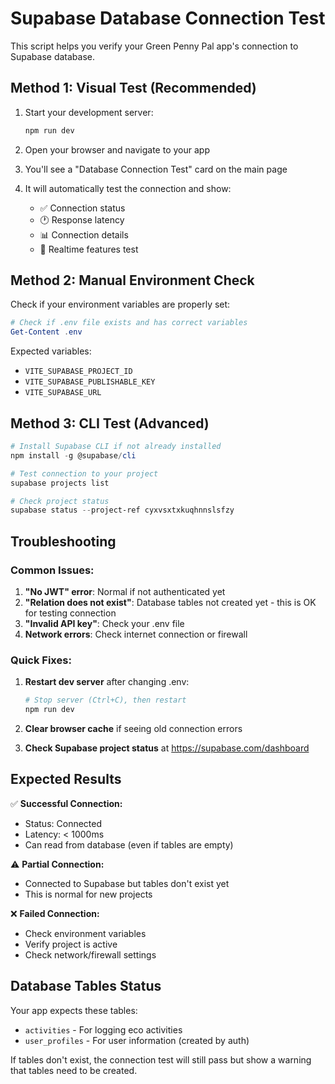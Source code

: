 # Supabase Database Connection Test

This script helps you verify your Green Penny Pal app's connection to Supabase database.

## Method 1: Visual Test (Recommended)

1. Start your development server:
   ```powershell
   npm run dev
   ```

2. Open your browser and navigate to your app
3. You'll see a "Database Connection Test" card on the main page
4. It will automatically test the connection and show:
   - ✅ Connection status
   - 🕐 Response latency
   - 📊 Connection details
   - 🔄 Realtime features test

## Method 2: Manual Environment Check

Check if your environment variables are properly set:

```powershell
# Check if .env file exists and has correct variables
Get-Content .env
```

Expected variables:
- `VITE_SUPABASE_PROJECT_ID`
- `VITE_SUPABASE_PUBLISHABLE_KEY` 
- `VITE_SUPABASE_URL`

## Method 3: CLI Test (Advanced)

```powershell
# Install Supabase CLI if not already installed
npm install -g @supabase/cli

# Test connection to your project
supabase projects list

# Check project status
supabase status --project-ref cyxvsxtxkuqhnnslsfzy
```

## Troubleshooting

### Common Issues:

1. **"No JWT" error**: Normal if not authenticated yet
2. **"Relation does not exist"**: Database tables not created yet - this is OK for testing connection
3. **"Invalid API key"**: Check your .env file
4. **Network errors**: Check internet connection or firewall

### Quick Fixes:

1. **Restart dev server** after changing .env:
   ```powershell
   # Stop server (Ctrl+C), then restart
   npm run dev
   ```

2. **Clear browser cache** if seeing old connection errors

3. **Check Supabase project status** at https://supabase.com/dashboard

## Expected Results

✅ **Successful Connection:**
- Status: Connected
- Latency: < 1000ms
- Can read from database (even if tables are empty)

⚠️ **Partial Connection:**
- Connected to Supabase but tables don't exist yet
- This is normal for new projects

❌ **Failed Connection:**
- Check environment variables
- Verify project is active
- Check network/firewall settings

## Database Tables Status

Your app expects these tables:
- `activities` - For logging eco activities
- `user_profiles` - For user information (created by auth)

If tables don't exist, the connection test will still pass but show a warning that tables need to be created.